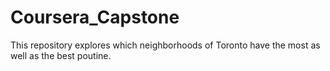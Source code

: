 # Coursera_Capstone
This repository explores which neighborhoods of Toronto have the most as well as the best poutine.

